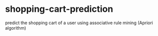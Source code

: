 # shopping-cart-prediction
predict the shopping cart of a user using associative rule mining (Apriori algorithm)
